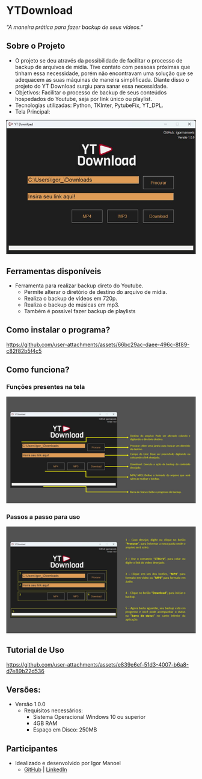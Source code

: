 # YTDownload
*"A maneira prática para fazer backup de seus vídeos."*


## Sobre o Projeto
- O projeto se deu através da possibilidade de facilitar o processo de backup de arquivos de mídia. Tive contato com pessoas próximas que tinham essa necessidade, porém não encontravam uma solução que se adequacem as suas máquinas de maneira simplificada. Diante disso o projeto do YT Download surgiu para sanar essa necessidade.
- Objetivos: Facilitar o processo de backup de seus conteúdos hospedados do Youtube, seja por link único ou playlist. 
- Tecnologias utilizadas: Python, TKInter, PytubeFix, YT_DPL.
- Tela Principal:

![Exemplo de Tela](https://github.com/igormanoels/.Meus-Projetos/blob/main/02%20-%20YTDownload/docs/images/0%20-%20Amostra.jpg)


## Ferramentas disponíveis
- Ferramenta para realizar backup direto do Youtube.
	- Permite alterar o diretório de destino do arquivo de mídia.
 	- Realiza o backup de vídeos em 720p.
  	- Realiza o backup de músicas em mp3.
  	- Também é possivel fazer backup de playlists


## Como instalar o programa?
https://github.com/user-attachments/assets/66bc29ac-daee-496c-8f89-c82f82b5f4c5


## Como funciona?
### Funções presentes na tela
![Tutorial](https://github.com/igormanoels/.Meus-Projetos/blob/main/02%20-%20YTDownload/docs/images/1%20-%20funcoes.JPG)
### Passos a passo para uso
![Tutorial](https://github.com/igormanoels/.Meus-Projetos/blob/main/02%20-%20YTDownload/docs/images/2%20-%20passos.JPG)


## Tutorial de Uso
https://github.com/user-attachments/assets/e839e6ef-51d3-4007-b6a8-d7e89b22d536


## Versões:
- Versão 1.0.0
  - Requisitos necessários:
    - Sistema Operacional Windows 10 ou superior
    - 4GB RAM
    - Espaço em Disco: 250MB


## Participantes
- Idealizado e desenvolvido por Igor Manoel
  - [GitHub](https://github.com/igormanoels) | [LinkedIn](https://www.linkedin.com/in/igor-manoel-de-santana-43ba2086/)

